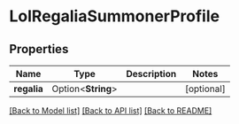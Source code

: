 # LolRegaliaSummonerProfile

## Properties

Name | Type | Description | Notes
------------ | ------------- | ------------- | -------------
**regalia** | Option<**String**> |  | [optional]

[[Back to Model list]](../README.md#documentation-for-models) [[Back to API list]](../README.md#documentation-for-api-endpoints) [[Back to README]](../README.md)


